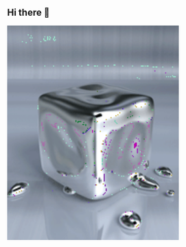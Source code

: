 ## Hi there 👋

<img src="https://github.com/Dima-Tadoroshko/Dima-Tadoroshko/blob/main/1363705756_animaciya-pogloschayuschiy-kub.gif" alt="The Unlimited" width="400">
